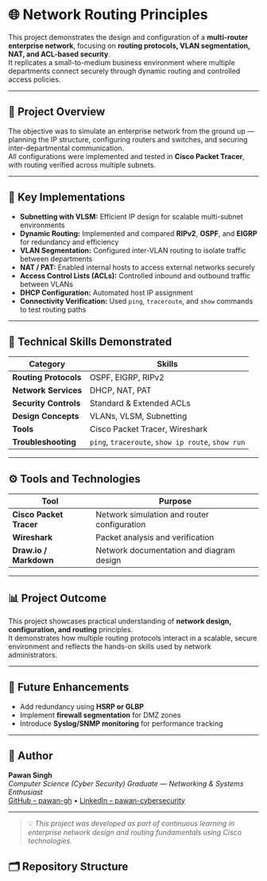 # 🌐 Network Routing Principles

This project demonstrates the design and configuration of a **multi-router enterprise network**, focusing on **routing protocols, VLAN segmentation, NAT, and ACL-based security**.  
It replicates a small-to-medium business environment where multiple departments connect securely through dynamic routing and controlled access policies.

---

## 🧩 Project Overview

The objective was to simulate an enterprise network from the ground up — planning the IP structure, configuring routers and switches, and securing inter-departmental communication.  
All configurations were implemented and tested in **Cisco Packet Tracer**, with routing verified across multiple subnets.

---

## 🧱 Key Implementations

- **Subnetting with VLSM:** Efficient IP design for scalable multi-subnet environments  
- **Dynamic Routing:** Implemented and compared **RIPv2**, **OSPF**, and **EIGRP** for redundancy and efficiency  
- **VLAN Segmentation:** Configured inter-VLAN routing to isolate traffic between departments  
- **NAT / PAT:** Enabled internal hosts to access external networks securely  
- **Access Control Lists (ACLs):** Controlled inbound and outbound traffic between VLANs  
- **DHCP Configuration:** Automated host IP assignment  
- **Connectivity Verification:** Used `ping`, `traceroute`, and `show` commands to test routing paths  

---

## 🧠 Technical Skills Demonstrated

| Category | Skills |
|-----------|--------|
| **Routing Protocols** | OSPF, EIGRP, RIPv2 |
| **Network Services** | DHCP, NAT, PAT |
| **Security Controls** | Standard & Extended ACLs |
| **Design Concepts** | VLANs, VLSM, Subnetting |
| **Tools** | Cisco Packet Tracer, Wireshark |
| **Troubleshooting** | `ping`, `traceroute`, `show ip route`, `show run` |

---

## ⚙️ Tools and Technologies

| Tool | Purpose |
|------|----------|
| **Cisco Packet Tracer** | Network simulation and router configuration |
| **Wireshark** | Packet analysis and verification |
| **Draw.io / Markdown** | Network documentation and diagram design |

---

## 📊 Project Outcome

This project showcases practical understanding of **network design, configuration, and routing** principles.  
It demonstrates how multiple routing protocols interact in a scalable, secure environment and reflects the hands-on skills used by network administrators.

---

## 🚀 Future Enhancements

- Add redundancy using **HSRP or GLBP**  
- Implement **firewall segmentation** for DMZ zones  
- Introduce **Syslog/SNMP monitoring** for performance tracking  

---

## 👤 Author

**Pawan Singh**  
*Computer Science (Cyber Security) Graduate — Networking & Systems Enthusiast*  
[GitHub – pawan-gh](https://github.com/pawan-gh) • [LinkedIn – pawan-cybersecurity](https://linkedin.com/in/pawan-cybersecurity)

---

> 💡 *This project was developed as part of continuous learning in enterprise network design and routing fundamentals using Cisco technologies.*


## 🗂️ Repository Structure

